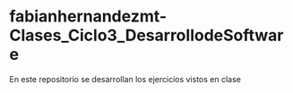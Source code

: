 # fabianhernandezmt-Clases_Ciclo3_DesarrollodeSoftware
En este repositorio se desarrollan los ejercicios vistos en clase
